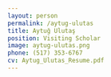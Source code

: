 ```yaml
---
layout: person
permalink: /aytug-ulutas
title: Aytuğ Ulutaş
position: Visiting Scholar
image: aytug-ulutas.png
phone: (517) 353-6767 
cv: Aytug_Ulutas_Resume.pdf
---
```

